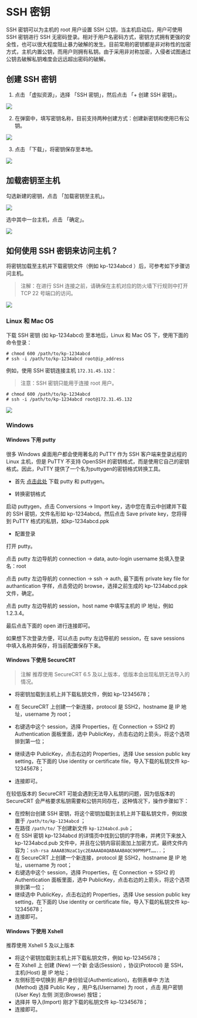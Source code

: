 ---
---

# SSH 密钥

SSH 密钥可以为主机的 root 用户设置 SSH 公钥，当主机启动后，用户可使用 SSH 密钥进行 SSH 无密码登录。相对于用户名密码方式，密钥方式拥有更强的安全性，也可以很大程度阻止暴力破解的发生。目前常用的密钥都是非对称性的加密方式，主机内置公钥，而用户则拥有私钥。由于采用非对称加密，入侵者试图通过公钥去破解私钥难度会远远超出密码的破解。

## 创建 SSH 密钥

1. 点击 「虚拟资源」，选择 「SSH 密钥」，然后点击 「+ 创建 SSH 密钥」。

![](https://pek3b.qingstor.com/kubesphere-docs/png/20190411230348.png)

2. 在弹窗中，填写密钥名称，目前支持两种创建方式：创建新密钥和使用已有公钥。

![](https://pek3b.qingstor.com/kubesphere-docs/png/20190411230853.png)

3. 点击 「下载」，将密钥保存至本地。

![](https://pek3b.qingstor.com/kubesphere-docs/png/20190411231159.png)

## 加载密钥至主机

勾选新建的密钥，点击 「加载密钥至主机」。

![](https://pek3b.qingstor.com/kubesphere-docs/png/20190411231327.png)

选中其中一台主机，点击 「确定」。

![](https://pek3b.qingstor.com/kubesphere-docs/png/20190411231456.png)


## 如何使用 SSH 密钥来访问主机？

将密钥加载至主机并下载密钥文件（例如 kp-1234abcd ）后，可参考如下步骤访问主机。

> 注解：在进行 SSH 连接之前，请确保在主机对应的防火墙下行规则中打开 TCP 22 号端口的访问。

![](https://pek3b.qingstor.com/kubesphere-docs/png/20190411232819.png)

### Linux 和 Mac OS

下载 SSH 密钥 (如 kp-1234abcd) 至本地后，Linux 和 Mac OS 下，使用下面的命令登录：

```
# chmod 600 /path/to/kp-1234abcd
# ssh -i /path/to/kp-1234abcd root@ip_address
```

例如，使用 SSH 密钥连接主机  `172.31.45.132`：

> 注意：SSH 密钥只能用于连接 root 用户。

```
# chmod 600 /path/to/kp-1234abcd
# ssh -i /path/to/kp-1234abcd root@172.31.45.132
```

![](https://pek3b.qingstor.com/kubesphere-docs/png/20190413171149.png)

### Windows

#### Windows 下用 putty

很多 Windows 桌面用户都会使用著名的 PuTTY 作为 SSH 客户端来登录远程的 Linux 主机，但是 PuTTY 不支持 OpenSSH 的密钥格式，而是使用它自己的密钥格式。因此，PuTTY 提供了一个名为puttygen的密钥格式转换工具。

- 首先 [点击此处](http://www.chiark.greenend.org.uk/~sgtatham/putty/download.html) 下载 putty 和 puttygen。

- 转换密钥格式

启动 puttygen，点击 Conversions -> Import key，选中您在青云中创建并下载的 SSH 密钥，文件名形如 kp-1234abcd。然后点击 Save private key，您将得到 PuTTY 格式的私钥，如kp-1234abcd.ppk

- 配置登录

打开 putty。

点击 putty 左边导航的 connection -> data, auto-login username 处填入登录名：root

点击 putty 左边导航的 connection -> ssh -> auth, 最下面有 private key file for authantication 字样，点击旁边的 browse，选择之前生成的 kp-1234abcd.ppk 文件，确定。

点击 putty 左边导航的 session，host name 中填写主机的 IP 地址，例如1.2.3.4。

最后点击下面的 open 进行连接即可。

如果想下次登录方便，可以点击 putty 左边导航的 session，在 save sessions 中填入名称并保存，将当前配置保存下来。

#### Windows 下使用 SecureCRT

> 注解 推荐使用 SecureCRT 6.5 及以上版本，低版本会出现私钥无法导入的情况。

- 将密钥加载到主机上并下载私钥文件，例如 kp-12345678；

- 在 SecureCRT 上创建一个新连接，protocol 是 SSH2，hostname 是 IP 地址，username 为 root；
- 右键选中这个 session，选择 Properties，在 Connection -> SSH2 的 Authentication 面板里面，选中 PublicKey，点击右边的上箭头，将这个选项排到第一位；
- 继续选中 PublicKey，点击右边的 Properties，选择 Use session public key setting，在下面的 Use identity or certificate file，导入下载的私钥文件 kp-12345678；
- 连接即可。

在较低版本的 SecureCRT 可能会遇到无法导入私钥的问题，因为低版本的 SecureCRT 会严格要求私钥需要和公钥共同存在，这种情况下，操作步骤如下：

- 在控制台创建 SSH 密钥，将这个密钥加载到主机上并下载私钥文件，例如放置于 `/path/to/kp-1234abcd` ；
- 在路径 `/path/to/` 下创建新文件 `kp-1234abcd.pub`；
- 在 SSH 密钥 kp-1234abcd 的详情页中找到公钥的字符串，并拷贝下来放入 kp-1234abcd.pub 文件中，并且在公钥内容前面加上加密方式，最终文件内容为：`ssh-rsa AAAAB3NzaC1yc2EAAAADAQABAAABAQC90PM9PT……..`；
- 在 SecureCRT 上创建一个新连接，protocol 是 SSH2，hostname 是 IP 地址，username 为 root；
- 右键选中这个 session，选择 Properties，在 Connection -> SSH2 的 Authentication 面板里面，选中 PublicKey，点击右边的上箭头，将这个选项排到第一位；
- 继续选中 PublicKey，点击右边的 Properties，选择 Use session public key setting，在下面的 Use identity or certificate file，导入下载的私钥文件 kp-12345678；
- 连接即可。

#### Windows 下使用 Xshell

推荐使用 Xshell 5 及以上版本

- 将这个密钥加载到主机上并下载私钥文件，例如 kp-12345678；
- 在 Xshell 上 创建 (New) 一个新 会话(Session) ，协议(Protocol) 是 SSH，主机(Host) 是 IP 地址；
- 左侧标签中切换到 用户身份验证(Authentication)，右侧表单中 方法(Method) 选择 Public Key ，用户名(Username) 为 root ，点击 用户密钥(User Key) 左侧 浏览(Browse) 按钮；
- 选择并 导入(Import) 刚才下载的私钥文件 kp-12345678；
- 连接即可。